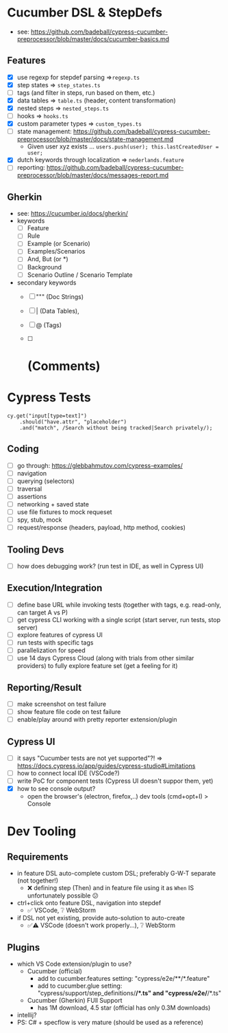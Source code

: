 
Cucumber DSL & StepDefs
===============================================================================
* see: https://github.com/badeball/cypress-cucumber-preprocessor/blob/master/docs/cucumber-basics.md

Features
-------------------------------------------------------------------------------
* [x] use regexp for stepdef parsing =>`regexp.ts`
* [x] step states => `step_states.ts`
* [ ] tags (and filter in steps, run based on them, etc.)
* [x] data tables => `table.ts` (header, content transformation)
* [x] nested steps => `nested_steps.ts`
* [ ] hooks => `hooks.ts`
* [x] custom parameter types => `custom_types.ts`
* [ ] state management: https://github.com/badeball/cypress-cucumber-preprocessor/blob/master/docs/state-management.md
    * Given user xyz exists ... `users.push(user); this.lastCreatedUser = user;`
* [x] dutch keywords through localization => `nederlands.feature`
* [ ] reporting: https://github.com/badeball/cypress-cucumber-preprocessor/blob/master/docs/messages-report.md

Gherkin
-------------------------------------------------------------------------------
* see: https://cucumber.io/docs/gherkin/
* keywords
  * [ ] Feature
  * [ ] Rule
  * [ ] Example (or Scenario)
  * [ ] Examples/Scenarios
  * [ ] And, But (or *)
  * [ ] Background
  * [ ] Scenario Outline / Scenario Template
* secondary keywords
  * [ ] """ (Doc Strings)
  * [ ] | (Data Tables),
  * [ ] @ (Tags)
  * [ ] # (Comments)


Cypress Tests
===============================================================================

```
cy.get("input[type=text]")
    .should("have.attr", "placeholder")
    .and("match", /Search without being tracked|Search privately/);
```

Coding
-------------------------------------------------------------------------------
* [ ] go through: https://glebbahmutov.com/cypress-examples/
* [ ] navigation
* [ ] querying (selectors)
* [ ] traversal
* [ ] assertions
* [ ] networking + saved state
* [ ] use file fixtures to mock requeset
* [ ] spy, stub, mock
* [ ] request/response (headers, payload, http method, cookies)

Tooling Devs
-------------------------------------------------------------------------------
* [ ] how does debugging work? (run test in IDE, as well in Cypress UI)

Execution/Integration
-------------------------------------------------------------------------------
* [ ] define base URL while invoking tests (together with tags, e.g. read-only, can target A vs P)
* [ ] get cypress CLI working with a single script (start server, run tests, stop server)
* [ ] explore features of cypress UI
* [ ] run tests with specific tags
* [ ] parallelization for speed
* [ ] use 14 days Cypress Cloud (along with trials from other similar providers) to fully explore feature set (get a feeling for it)

Reporting/Result
-------------------------------------------------------------------------------
* [ ] make screenshot on test failure
* [ ] show feature file code on test failure
* [ ] enable/play around with pretty reporter extension/plugin

Cypress UI
-------------------------------------------------------------------------------
* [ ] it says "Cucumber tests are not yet supported"?! => https://docs.cypress.io/app/guides/cypress-studio#Limitations
* [ ] how to connect local IDE (VSCode?)
* [ ] write PoC for component tests (Cypress UI doesn't suppor them, yet)
* [x] how to see console output?
    * open the browser's (electron, firefox,..) dev tools (cmd+opt+I) > Console


Dev Tooling
===============================================================================

Requirements
-------------------------------------------------------------------------------
* in feature DSL auto-complete custom DSL; preferably G-W-T separate (not together!)
    * ❌ defining step (Then) and in feature file using it as `When` IS unfortunately possible 😕
* ctrl+click onto feature DSL, navigation into stepdef
    *  ✅ VSCode, ❔ WebStorm
* if DSL not yet existing, provide auto-solution to auto-create
    *  ✅⚠️ VSCode (doesn't work properly...), ❔ WebStorm

Plugins
-------------------------------------------------------------------------------
* which VS Code extension/plugin to use?
    * Cucumber (official)
        * add to cucumber.features setting: "cypress/e2e/**/*.feature"
        * add to cucumber.glue setting: "cypress/support/step_definitions/**/*.ts" and "cypress/e2e/**/*.ts"
    * Cucumber (Gherkin) FUll Support
        * has 1M download, 4.5 star (official has only 0.3M downloads)
* intellij?
* PS: C# + specflow is very mature (should be used as a reference)
